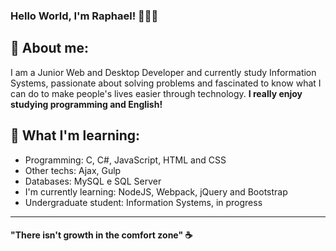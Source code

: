 ### Hello World, I'm Raphael! 👨🏻‍💻

## 📜 About me:

I am a Junior Web and Desktop Developer and currently study Information Systems, passionate about solving problems and fascinated to know what I can do to make people's lives easier through technology. **I really enjoy studying programming and English!**

## 🚀 What I'm learning:
- Programming: C, C#, JavaScript, HTML and CSS <br>
- Other techs: Ajax, Gulp <br>
- Databases: MySQL e SQL Server <br>
- I'm currently learning: NodeJS, Webpack, jQuery and Bootstrap <br>
- Undergraduate student: Information Systems, in progress <br>
---

#### "There isn't growth in the comfort zone" ☕
